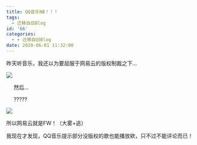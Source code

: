 ```yaml
---
title: QQ音乐NB！！！
tags:
  - 迁移自旧Blog
id: '66'
categories:
  - - 迁移自旧Blog
date: 2020-06-01 11:32:00
---
```


昨天听音乐，我还以为要屈服于网易云的版权制裁之下...

![](https://blog-old.yuameshi.top/passages/20200601/IMG_0169.jpg)

     然后...

     ?????

![](https://blog-old.yuameshi.top/passages/20200601/IMG_0220.jpg)

所以网易云就是FW！（大雾+逃）

我现在才发现，QQ音乐提示部分没版权的歌也能播放欸，只不过不能评论而已！